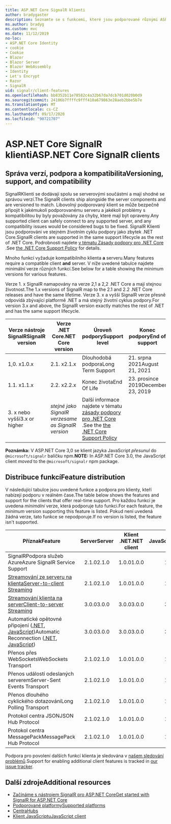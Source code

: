 ```yaml
---
title: ASP.NET Core SignalR klienti
author: bradygaster
description: Seznamte se s funkcemi, které jsou podporované různými ASP.NET Core SignalR klienty.
ms.author: bradyg
ms.custom: mvc
ms.date: 11/12/2019
no-loc:
- ASP.NET Core Identity
- cookie
- Cookie
- Blazor
- Blazor Server
- Blazor WebAssembly
- Identity
- Let's Encrypt
- Razor
- SignalR
uid: signalr/client-features
ms.openlocfilehash: bb8352b11e78582c4a32b67da7dcb701d020b0d9
ms.sourcegitcommit: 24106b7ffffc9fff410a679863e28aeb2bbe5b7e
ms.translationtype: MT
ms.contentlocale: cs-CZ
ms.lasthandoff: 09/17/2020
ms.locfileid: "90721707"
---
```

# <a name="aspnet-core-no-locsignalr-clients"></a><span data-ttu-id="97d8a-103">ASP.NET Core SignalR klienti</span><span class="sxs-lookup"><span data-stu-id="97d8a-103">ASP.NET Core SignalR clients</span></span>

## <a name="versioning-support-and-compatibility"></a><span data-ttu-id="97d8a-104">Správa verzí, podpora a kompatibilita</span><span class="sxs-lookup"><span data-stu-id="97d8a-104">Versioning, support, and compatibility</span></span>

<span data-ttu-id="97d8a-105">SignalRKlienti se dodávají spolu se serverovými součástmi a mají shodné se správou verzí.</span><span class="sxs-lookup"><span data-stu-id="97d8a-105">The SignalR clients ship alongside the server components and are versioned to match.</span></span> <span data-ttu-id="97d8a-106">Libovolný podporovaný klient se může bezpečně připojit k jakémukoli podporovanému serveru a jakékoli problémy s kompatibilitou by byly považovány za chyby, které mají být opraveny.</span><span class="sxs-lookup"><span data-stu-id="97d8a-106">Any supported client can safely connect to any supported server, and any compatibility issues would be considered bugs to be fixed.</span></span> <span data-ttu-id="97d8a-107">SignalR Klienti jsou podporováni ve stejném životním cyklu podpory jako zbytek .NET Core.</span><span class="sxs-lookup"><span data-stu-id="97d8a-107">SignalR clients are supported in the same support lifecycle as the rest of .NET Core.</span></span> <span data-ttu-id="97d8a-108">Podrobnosti najdete [v tématu Zásady podpory pro .NET Core](https://dotnet.microsoft.com/platform/support/policy/dotnet-core) .</span><span class="sxs-lookup"><span data-stu-id="97d8a-108">See [the .NET Core Support Policy](https://dotnet.microsoft.com/platform/support/policy/dotnet-core) for details.</span></span>

<span data-ttu-id="97d8a-109">Mnoho funkcí vyžaduje kompatibilního klienta **a** serveru.</span><span class="sxs-lookup"><span data-stu-id="97d8a-109">Many features require a compatible client **and** server.</span></span> <span data-ttu-id="97d8a-110">V níže uvedené tabulce najdete minimální verze různých funkcí.</span><span class="sxs-lookup"><span data-stu-id="97d8a-110">See below for a table showing the minimum versions for various features.</span></span>

<span data-ttu-id="97d8a-111">Verze 1. x SignalR namapovány na verze 2,1 a 2,2 .NET Core a mají stejnou životnost.</span><span class="sxs-lookup"><span data-stu-id="97d8a-111">The 1.x versions of SignalR map to the 2.1 and 2.2 .NET Core releases and have the same lifetime.</span></span> <span data-ttu-id="97d8a-112">Verze 3. x a vyšší SignalR verze přesně odpovídá zbývající platformě .NET a má stejný životní cyklus podpory.</span><span class="sxs-lookup"><span data-stu-id="97d8a-112">For version 3.x and above, the SignalR version exactly matches the rest of .NET and has the same support lifecycle.</span></span>

| <span data-ttu-id="97d8a-113">Verze nástroje SignalR</span><span class="sxs-lookup"><span data-stu-id="97d8a-113">SignalR version</span></span> | <span data-ttu-id="97d8a-114">Verze .NET Core</span><span class="sxs-lookup"><span data-stu-id="97d8a-114">.NET Core version</span></span> | <span data-ttu-id="97d8a-115">Úroveň podpory</span><span class="sxs-lookup"><span data-stu-id="97d8a-115">Support level</span></span> | <span data-ttu-id="97d8a-116">Konec podpory</span><span class="sxs-lookup"><span data-stu-id="97d8a-116">End of support</span></span> |
| - | - | - | - |
| <span data-ttu-id="97d8a-117">1,0. x</span><span class="sxs-lookup"><span data-stu-id="97d8a-117">1.0.x</span></span> | <span data-ttu-id="97d8a-118">2.1. x</span><span class="sxs-lookup"><span data-stu-id="97d8a-118">2.1.x</span></span> | <span data-ttu-id="97d8a-119">Dlouhodobá podpora</span><span class="sxs-lookup"><span data-stu-id="97d8a-119">Long Term Support</span></span> | <span data-ttu-id="97d8a-120">21. srpna 2021</span><span class="sxs-lookup"><span data-stu-id="97d8a-120">August 21, 2021</span></span> |
| <span data-ttu-id="97d8a-121">1.1. x</span><span class="sxs-lookup"><span data-stu-id="97d8a-121">1.1.x</span></span> | <span data-ttu-id="97d8a-122">2.2. x</span><span class="sxs-lookup"><span data-stu-id="97d8a-122">2.2.x</span></span> | <span data-ttu-id="97d8a-123">Konec života</span><span class="sxs-lookup"><span data-stu-id="97d8a-123">End Of Life</span></span> | <span data-ttu-id="97d8a-124">23. prosince 2019</span><span class="sxs-lookup"><span data-stu-id="97d8a-124">December 23, 2019</span></span> |
| <span data-ttu-id="97d8a-125">3. x nebo vyšší</span><span class="sxs-lookup"><span data-stu-id="97d8a-125">3.x or higher</span></span> | <span data-ttu-id="97d8a-126">*stejné jako SignalR verze*</span><span class="sxs-lookup"><span data-stu-id="97d8a-126">*same as SignalR version*</span></span> | <span data-ttu-id="97d8a-127">Další informace najdete v tématu [zásady podpory pro .NET Core](https://dotnet.microsoft.com/platform/support/policy/dotnet-core) .</span><span class="sxs-lookup"><span data-stu-id="97d8a-127">See the [the .NET Core Support Policy](https://dotnet.microsoft.com/platform/support/policy/dotnet-core)</span></span> |

<span data-ttu-id="97d8a-128">**Poznámka:** V ASP.NET Core 3,0 se klient jazyka JavaScript *přesunul* do `@microsoft/signalr` balíčku npm.</span><span class="sxs-lookup"><span data-stu-id="97d8a-128">**NOTE:** In ASP.NET Core 3.0, the JavaScript client *moved* to the `@microsoft/signalr` npm package.</span></span>

## <a name="feature-distribution"></a><span data-ttu-id="97d8a-129">Distribuce funkcí</span><span class="sxs-lookup"><span data-stu-id="97d8a-129">Feature distribution</span></span>

<span data-ttu-id="97d8a-130">V následující tabulce jsou uvedené funkce a podpora pro klienty, kteří nabízejí podporu v reálném čase.</span><span class="sxs-lookup"><span data-stu-id="97d8a-130">The table below shows the features and support for the clients that offer real-time support.</span></span> <span data-ttu-id="97d8a-131">Pro každou funkci je uvedena *minimální* verze, která podporuje tuto funkci.</span><span class="sxs-lookup"><span data-stu-id="97d8a-131">For each feature, the *minimum* version supporting this feature is listed.</span></span> <span data-ttu-id="97d8a-132">Pokud není uvedená žádná verze, tato funkce se nepodporuje.</span><span class="sxs-lookup"><span data-stu-id="97d8a-132">If no version is listed, the feature isn't supported.</span></span>

| <span data-ttu-id="97d8a-133">Příznak</span><span class="sxs-lookup"><span data-stu-id="97d8a-133">Feature</span></span> | <span data-ttu-id="97d8a-134">Server</span><span class="sxs-lookup"><span data-stu-id="97d8a-134">Server</span></span> | <span data-ttu-id="97d8a-135">Klient .NET</span><span class="sxs-lookup"><span data-stu-id="97d8a-135">.NET client</span></span> | <span data-ttu-id="97d8a-136">Klient JavaScriptu</span><span class="sxs-lookup"><span data-stu-id="97d8a-136">JavaScript client</span></span> | <span data-ttu-id="97d8a-137">Klient Java</span><span class="sxs-lookup"><span data-stu-id="97d8a-137">Java client</span></span> |
| ---- | :-: | :-: | :-: | :-: |
| <span data-ttu-id="97d8a-138">SignalRPodpora služeb Azure</span><span class="sxs-lookup"><span data-stu-id="97d8a-138">Azure SignalR Service Support</span></span> |<span data-ttu-id="97d8a-139">2.1.0</span><span class="sxs-lookup"><span data-stu-id="97d8a-139">2.1.0</span></span>|<span data-ttu-id="97d8a-140">1.0.0</span><span class="sxs-lookup"><span data-stu-id="97d8a-140">1.0.0</span></span>|<span data-ttu-id="97d8a-141">1.0.0</span><span class="sxs-lookup"><span data-stu-id="97d8a-141">1.0.0</span></span>|<span data-ttu-id="97d8a-142">1.0.0</span><span class="sxs-lookup"><span data-stu-id="97d8a-142">1.0.0</span></span>|
| [<span data-ttu-id="97d8a-143">Streamování ze serveru na klienta</span><span class="sxs-lookup"><span data-stu-id="97d8a-143">Server-to-client Streaming</span></span>](xref:signalr/streaming)          |<span data-ttu-id="97d8a-144">2.1.0</span><span class="sxs-lookup"><span data-stu-id="97d8a-144">2.1.0</span></span>|<span data-ttu-id="97d8a-145">1.0.0</span><span class="sxs-lookup"><span data-stu-id="97d8a-145">1.0.0</span></span>|<span data-ttu-id="97d8a-146">1.0.0</span><span class="sxs-lookup"><span data-stu-id="97d8a-146">1.0.0</span></span>|<span data-ttu-id="97d8a-147">1.0.0</span><span class="sxs-lookup"><span data-stu-id="97d8a-147">1.0.0</span></span>|
| [<span data-ttu-id="97d8a-148">Streamování klienta na server</span><span class="sxs-lookup"><span data-stu-id="97d8a-148">Client-to-server Streaming</span></span>](xref:signalr/streaming)          |<span data-ttu-id="97d8a-149">3.0.0</span><span class="sxs-lookup"><span data-stu-id="97d8a-149">3.0.0</span></span>|<span data-ttu-id="97d8a-150">3.0.0</span><span class="sxs-lookup"><span data-stu-id="97d8a-150">3.0.0</span></span>|<span data-ttu-id="97d8a-151">3.0.0</span><span class="sxs-lookup"><span data-stu-id="97d8a-151">3.0.0</span></span>|<span data-ttu-id="97d8a-152">3.0.0</span><span class="sxs-lookup"><span data-stu-id="97d8a-152">3.0.0</span></span>|
| <span data-ttu-id="97d8a-153">Automatické opětovné připojení ([.NET](./dotnet-client.md?tabs=visual-studio&view=aspnetcore-3.0#handle-lost-connection), [JavaScript](./javascript-client.md?view=aspnetcore-3.0#reconnect-clients))</span><span class="sxs-lookup"><span data-stu-id="97d8a-153">Automatic Reconnection ([.NET](./dotnet-client.md?tabs=visual-studio&view=aspnetcore-3.0#handle-lost-connection), [JavaScript](./javascript-client.md?view=aspnetcore-3.0#reconnect-clients))</span></span>          |<span data-ttu-id="97d8a-154">3.0.0</span><span class="sxs-lookup"><span data-stu-id="97d8a-154">3.0.0</span></span>|<span data-ttu-id="97d8a-155">3.0.0</span><span class="sxs-lookup"><span data-stu-id="97d8a-155">3.0.0</span></span>|<span data-ttu-id="97d8a-156">3.0.0</span><span class="sxs-lookup"><span data-stu-id="97d8a-156">3.0.0</span></span>|❌|
| <span data-ttu-id="97d8a-157">Přenos přes WebSockets</span><span class="sxs-lookup"><span data-stu-id="97d8a-157">WebSockets Transport</span></span> |<span data-ttu-id="97d8a-158">2.1.0</span><span class="sxs-lookup"><span data-stu-id="97d8a-158">2.1.0</span></span>|<span data-ttu-id="97d8a-159">1.0.0</span><span class="sxs-lookup"><span data-stu-id="97d8a-159">1.0.0</span></span>|<span data-ttu-id="97d8a-160">1.0.0</span><span class="sxs-lookup"><span data-stu-id="97d8a-160">1.0.0</span></span>|<span data-ttu-id="97d8a-161">1.0.0</span><span class="sxs-lookup"><span data-stu-id="97d8a-161">1.0.0</span></span>|
| <span data-ttu-id="97d8a-162">Přenos událostí odeslaných serverem</span><span class="sxs-lookup"><span data-stu-id="97d8a-162">Server-Sent Events Transport</span></span> |<span data-ttu-id="97d8a-163">2.1.0</span><span class="sxs-lookup"><span data-stu-id="97d8a-163">2.1.0</span></span>|<span data-ttu-id="97d8a-164">1.0.0</span><span class="sxs-lookup"><span data-stu-id="97d8a-164">1.0.0</span></span>|<span data-ttu-id="97d8a-165">1.0.0</span><span class="sxs-lookup"><span data-stu-id="97d8a-165">1.0.0</span></span>|❌|
| <span data-ttu-id="97d8a-166">Přenos dlouhého cyklického dotazování</span><span class="sxs-lookup"><span data-stu-id="97d8a-166">Long Polling Transport</span></span> |<span data-ttu-id="97d8a-167">2.1.0</span><span class="sxs-lookup"><span data-stu-id="97d8a-167">2.1.0</span></span>|<span data-ttu-id="97d8a-168">1.0.0</span><span class="sxs-lookup"><span data-stu-id="97d8a-168">1.0.0</span></span>|<span data-ttu-id="97d8a-169">1.0.0</span><span class="sxs-lookup"><span data-stu-id="97d8a-169">1.0.0</span></span>|<span data-ttu-id="97d8a-170">3.0.0</span><span class="sxs-lookup"><span data-stu-id="97d8a-170">3.0.0</span></span>|
| <span data-ttu-id="97d8a-171">Protokol centra JSON</span><span class="sxs-lookup"><span data-stu-id="97d8a-171">JSON Hub Protocol</span></span> |<span data-ttu-id="97d8a-172">2.1.0</span><span class="sxs-lookup"><span data-stu-id="97d8a-172">2.1.0</span></span>|<span data-ttu-id="97d8a-173">1.0.0</span><span class="sxs-lookup"><span data-stu-id="97d8a-173">1.0.0</span></span>|<span data-ttu-id="97d8a-174">1.0.0</span><span class="sxs-lookup"><span data-stu-id="97d8a-174">1.0.0</span></span>|<span data-ttu-id="97d8a-175">1.0.0</span><span class="sxs-lookup"><span data-stu-id="97d8a-175">1.0.0</span></span>|
| <span data-ttu-id="97d8a-176">Protokol centra MessagePack</span><span class="sxs-lookup"><span data-stu-id="97d8a-176">MessagePack Hub Protocol</span></span> |<span data-ttu-id="97d8a-177">2.1.0</span><span class="sxs-lookup"><span data-stu-id="97d8a-177">2.1.0</span></span>|<span data-ttu-id="97d8a-178">1.0.0</span><span class="sxs-lookup"><span data-stu-id="97d8a-178">1.0.0</span></span>|<span data-ttu-id="97d8a-179">1.0.0</span><span class="sxs-lookup"><span data-stu-id="97d8a-179">1.0.0</span></span>|❌|

<span data-ttu-id="97d8a-180">Podpora pro povolení dalších funkcí klienta je sledována v [našem sledování problémů](https://github.com/dotnet/AspNetCore/issues).</span><span class="sxs-lookup"><span data-stu-id="97d8a-180">Support for enabling additional client features is tracked in [our issue tracker](https://github.com/dotnet/AspNetCore/issues).</span></span>

## <a name="additional-resources"></a><span data-ttu-id="97d8a-181">Další zdroje</span><span class="sxs-lookup"><span data-stu-id="97d8a-181">Additional resources</span></span>

* [<span data-ttu-id="97d8a-182">Začínáme s nástrojem SignalR pro ASP.NET Core</span><span class="sxs-lookup"><span data-stu-id="97d8a-182">Get started with SignalR for ASP.NET Core</span></span>](xref:tutorials/signalr)
* [<span data-ttu-id="97d8a-183">Podporované platformy</span><span class="sxs-lookup"><span data-stu-id="97d8a-183">Supported platforms</span></span>](xref:signalr/supported-platforms)
* [<span data-ttu-id="97d8a-184">Centra</span><span class="sxs-lookup"><span data-stu-id="97d8a-184">Hubs</span></span>](xref:signalr/hubs)
* [<span data-ttu-id="97d8a-185">Klient JavaScriptu</span><span class="sxs-lookup"><span data-stu-id="97d8a-185">JavaScript client</span></span>](xref:signalr/javascript-client)